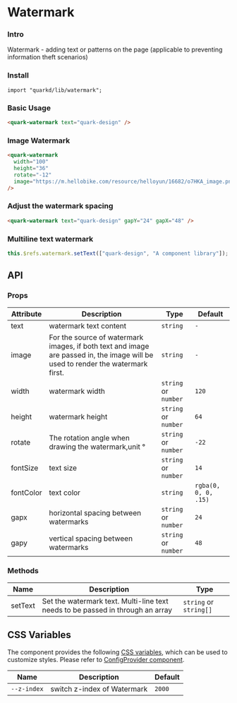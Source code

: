 # Watermark

### Intro

Watermark - adding text or patterns on the page (applicable to preventing information theft scenarios)

### Install

```tsx
import "quarkd/lib/watermark";
```

### Basic Usage

```html
<quark-watermark text="quark-design" />
```

### Image Watermark

```html
<quark-watermark
  width="100"
  height="36"
  rotate="-12"
  image="https://m.hellobike.com/resource/helloyun/16682/o7HKA_image.png?x-oss-process=image/quality,q_80"
/>
```

### Adjust the watermark spacing

```html
<quark-watermark text="quark-design" gapY="24" gapX="48" />
```

### Multiline text watermark

```js
this.$refs.watermark.setText(["quark-design", "A component library"]);
```

## API

### Props

| Attribute | Description                                                                                                                     | Type                 | Default              |
| --------- | ------------------------------------------------------------------------------------------------------------------------------- | -------------------- | -------------------- |
| text      | watermark text content                                                                                                          | `string`             | `-`                  |
| image     | For the source of watermark images, if both text and image are passed in, the image will be used to render the watermark first. | `string`             | `-`                  |
| width     | watermark width                                                                                                                 | `string` or `number` | `120`                |
| height    | watermark height                                                                                                                | `string` or `number` | `64`                 |
| rotate    | The rotation angle when drawing the watermark,unit °                                                                            | `string` or `number` | `-22`                |
| fontSize  | text size                                                                                                                       | `string` or `number` | `14`                 |
| fontColor | text color                                                                                                                      | `string`             | `rgba(0, 0, 0, .15)` |
| gapx      | horizontal spacing between watermarks                                                                                           | `string` or `number` | `24`                 |
| gapy      | vertical spacing between watermarks                                                                                             | `string` or `number` | `48`                 |

### Methods

| Name    | Description                                                                    | Type                   |
| ------- | ------------------------------------------------------------------------------ | ---------------------- |
| setText | Set the watermark text. Multi-line text needs to be passed in through an array | `string` or `string[]` |

## CSS Variables

The component provides the following [CSS variables](https://developer.mozilla.org/zh-CN/docs/Web/CSS/Using_CSS_custom_properties), which can be used to customize styles. Please refer to [ConfigProvider component](#/zh-CN/guide/theme).

| Name        | Description                 | Default |
| ----------- | --------------------------- | ------- |
| `--z-index` | switch z-index of Watermark | `2000`  |
